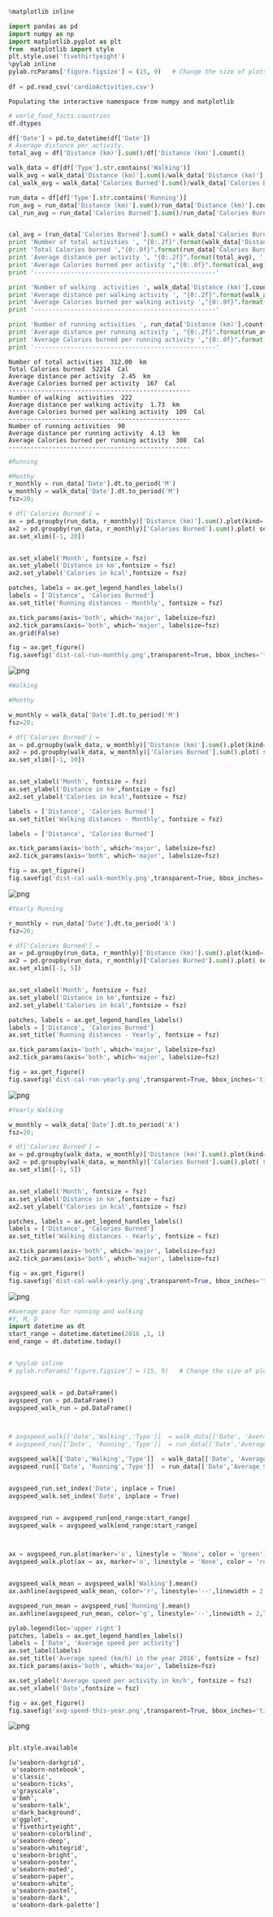 

```python
%matplotlib inline

import pandas as pd
import numpy as np
import matplotlib.pyplot as plt
from  matplotlib import style
plt.style.use('fivethirtyeight')
%pylab inline
pylab.rcParams['figure.figsize'] = (15, 9)   # Change the size of plots
 
df = pd.read_csv('cardioActivities.csv')

```

    Populating the interactive namespace from numpy and matplotlib



```python
# world_food_facts.countries
df.dtypes

df['Date'] = pd.to_datetime(df['Date'])
# Average distance per activity.
total_avg = df['Distance (km)'].sum()/df['Distance (km)'].count()

walk_data = df[df['Type'].str.contains('Walking')]
walk_avg = walk_data['Distance (km)'].sum()/walk_data['Distance (km)'].count()
cal_walk_avg = walk_data['Calories Burned'].sum()/walk_data['Calories Burned'].count()

run_data = df[df['Type'].str.contains('Running')]
run_avg = run_data['Distance (km)'].sum()/run_data['Distance (km)'].count()
cal_run_avg = run_data['Calories Burned'].sum()/run_data['Calories Burned'].count()


cal_avg = (run_data['Calories Burned'].sum() + walk_data['Calories Burned'].sum())/(walk_data['Distance (km)'].count() + run_data['Distance (km)'].count())
print 'Number of total activities ', "{0:.2f}".format(walk_data['Distance (km)'].count() + run_data['Distance (km)'].count()), ' km'
print 'Total Calories burned ',"{0:.0f}".format(run_data['Calories Burned'].sum() + walk_data['Calories Burned'].sum()) , ' Cal'
print 'Average distance per activity ', "{0:.2f}".format(total_avg), ' km'
print 'Average Calories burned per activity ',"{0:.0f}".format(cal_avg) , ' Cal'
print '--------------------------------------------------'

print 'Number of walking  activities ', walk_data['Distance (km)'].count() 
print 'Average distance per walking activity ', "{0:.2f}".format(walk_avg), ' km'
print 'Average Calories burned per walking activity ',"{0:.0f}".format(cal_walk_avg) , ' Cal'
print '--------------------------------------------------'

print 'Number of running activities ', run_data['Distance (km)'].count()
print 'Average distance per running activity ', "{0:.2f}".format(run_avg), ' km'
print 'Average Calories burned per running activity ',"{0:.0f}".format(cal_run_avg) , ' Cal'
print '--------------------------------------------------'

```

    Number of total activities  312.00  km
    Total Calories burned  52214  Cal
    Average distance per activity  2.45  km
    Average Calories burned per activity  167  Cal
    --------------------------------------------------
    Number of walking  activities  222
    Average distance per walking activity  1.73  km
    Average Calories burned per walking activity  109  Cal
    --------------------------------------------------
    Number of running activities  90
    Average distance per running activity  4.13  km
    Average Calories burned per running activity  308  Cal
    --------------------------------------------------



```python
#Running 

#Monthy
r_monthly = run_data['Date'].dt.to_period('M')
w_monthly = walk_data['Date'].dt.to_period('M')
fsz=20;

# df['Calories Burned'] = 
ax = pd.groupby(run_data, r_monthly)['Distance (km)'].sum().plot(kind='bar',position=1,legend = True,width = .25, figsize = (20,5))
ax2 = pd.groupby(run_data, r_monthly)['Calories Burned'].sum().plot( secondary_y=True,legend = True,kind = 'bar',width = .25, color = 'green',position=0)
ax.set_xlim([-1, 20])


ax.set_xlabel('Month', fontsize = fsz)
ax.set_ylabel('Distance in km',fontsize = fsz)
ax2.set_ylabel('Calories in kcal',fontsize = fsz)

patches, labels = ax.get_legend_handles_labels()
labels = ['Distance', 'Calories Burned']
ax.set_title('Running distances - Monthly', fontsize = fsz)

ax.tick_params(axis='both', which='major', labelsize=fsz)
ax2.tick_params(axis='both', which='major', labelsize=fsz)
ax.grid(False)

fig = ax.get_figure()
fig.savefig('dist-cal-run-monthly.png',transparent=True, bbox_inches='tight', pad_inches=0)


```


![png](output_2_0.png)



```python
#Walking 

#Monthy

w_monthly = walk_data['Date'].dt.to_period('M')
fsz=20;

# df['Calories Burned'] = 
ax = pd.groupby(walk_data, w_monthly)['Distance (km)'].sum().plot(kind='bar',legend = True, position=1,width = .25, figsize = (10,5))
ax2 = pd.groupby(walk_data, w_monthly)['Calories Burned'].sum().plot( secondary_y=True,legend = True,kind = 'bar',width = .25, color = 'green',position=0)
ax.set_xlim([-1, 10])


ax.set_xlabel('Month', fontsize = fsz)
ax.set_ylabel('Distance in km',fontsize = fsz)
ax2.set_ylabel('Calories in kcal',fontsize = fsz)

labels = ['Distance', 'Calories Burned']
ax.set_title('Walking distances - Monthly', fontsize = fsz)

labels = ['Distance', 'Calories Burned']

ax.tick_params(axis='both', which='major', labelsize=fsz)
ax2.tick_params(axis='both', which='major', labelsize=fsz)

fig = ax.get_figure()
fig.savefig('dist-cal-walk-monthly.png',transparent=True, bbox_inches='tight', pad_inches=0)
```


![png](output_3_0.png)



```python
#Yearly Running

r_monthly = run_data['Date'].dt.to_period('A')
fsz=20;

# df['Calories Burned'] = 
ax = pd.groupby(run_data, r_monthly)['Distance (km)'].sum().plot(kind='bar',position=1,legend = True,width = .25, figsize = (5,5))
ax2 = pd.groupby(run_data, r_monthly)['Calories Burned'].sum().plot( secondary_y=True,legend = True,kind = 'bar',width = .25, color = 'green',position=0)
ax.set_xlim([-1, 5])


ax.set_xlabel('Month', fontsize = fsz)
ax.set_ylabel('Distance in km',fontsize = fsz)
ax2.set_ylabel('Calories in kcal',fontsize = fsz)

patches, labels = ax.get_legend_handles_labels()
labels = ['Distance', 'Calories Burned']
ax.set_title('Running distances - Yearly', fontsize = fsz)

ax.tick_params(axis='both', which='major', labelsize=fsz)
ax2.tick_params(axis='both', which='major', labelsize=fsz)

fig = ax.get_figure()
fig.savefig('dist-cal-run-yearly.png',transparent=True, bbox_inches='tight', pad_inches=0)
```


![png](output_4_0.png)



```python
#Yearly Walking

w_monthly = walk_data['Date'].dt.to_period('A')
fsz=20;

# df['Calories Burned'] = 
ax = pd.groupby(walk_data, w_monthly)['Distance (km)'].sum().plot(kind='bar',position=1,legend = True,width = .25, figsize = (5,8))
ax2 = pd.groupby(walk_data, w_monthly)['Calories Burned'].sum().plot( secondary_y=True,legend = True,kind = 'bar',width = .25, color = 'green',position=0)
ax.set_xlim([-1, 5])


ax.set_xlabel('Month', fontsize = fsz)
ax.set_ylabel('Distance in km',fontsize = fsz)
ax2.set_ylabel('Calories in kcal',fontsize = fsz)

patches, labels = ax.get_legend_handles_labels()
labels = ['Distance', 'Calories Burned']
ax.set_title('Walking distances - Yearly', fontsize = fsz)

ax.tick_params(axis='both', which='major', labelsize=fsz)
ax2.tick_params(axis='both', which='major', labelsize=fsz)

fig = ax.get_figure()
fig.savefig('dist-cal-walk-yearly.png',transparent=True, bbox_inches='tight', pad_inches=0)
```


![png](output_5_0.png)



```python
#Average pace for running and walking 
#Y, M, D
import datetime as dt     
start_range = datetime.datetime(2016 ,1, 1)
end_range = dt.datetime.today()


# %pylab inline
# pylab.rcParams['figure.figsize'] = (15, 9)   # Change the size of plots


avgspeed_walk = pd.DataFrame()
avgspeed_run = pd.DataFrame()
avgspeed_walk_run = pd.DataFrame()



# avgspeed_walk[['Date','Walking','Type']]  = walk_data[['Date', 'Average Speed (km/h)','Type']]
# avgspeed_run[['Date', 'Running','Type']]  = run_data[['Date','Average Speed (km/h)','Type']]

avgspeed_walk[['Date','Walking','Type']]  = walk_data[['Date', 'Average Speed (km/h)','Type']]
avgspeed_run[['Date', 'Running','Type']]  = run_data[['Date','Average Speed (km/h)','Type']]


avgspeed_run.set_index('Date', inplace = True)
avgspeed_walk.set_index('Date', inplace = True)


avgspeed_run = avgspeed_run[end_range:start_range]
avgspeed_walk = avgspeed_walk[end_range:start_range]



ax = avgspeed_run.plot(marker='o', linestyle = 'None', color = 'green')
avgspeed_walk.plot(ax = ax, marker='o', linestyle = 'None', color = 'red')


avgspeed_walk_mean = avgspeed_walk['Walking'].mean()
ax.axhline(avgspeed_walk_mean, color='r', linestyle='--',linewidth = 2, label = 'Mean speed - walking')

avgspeed_run_mean = avgspeed_run['Running'].mean()
ax.axhline(avgspeed_run_mean, color='g', linestyle='--',linewidth = 2,label = 'Mean speed - running')

pylab.legend(loc='upper right')
patches, labels = ax.get_legend_handles_labels()
labels = ['Date', 'Average speed per activity']
ax.set_label(labels)
ax.set_title('Average speed (km/h) in the year 2016', fontsize = fsz)
ax.tick_params(axis='both', which='major', labelsize=fsz)

ax.set_ylabel('Average speed per activity in km/h', fontsize = fsz)
ax.set_xlabel('Date',fontsize = fsz)

fig = ax.get_figure()
fig.savefig('avg-speed-this-year.png',transparent=True, bbox_inches='tight', pad_inches=0)
```


![png](output_6_0.png)



```python

```


```python
plt.style.available

```




    [u'seaborn-darkgrid',
     u'seaborn-notebook',
     u'classic',
     u'seaborn-ticks',
     u'grayscale',
     u'bmh',
     u'seaborn-talk',
     u'dark_background',
     u'ggplot',
     u'fivethirtyeight',
     u'seaborn-colorblind',
     u'seaborn-deep',
     u'seaborn-whitegrid',
     u'seaborn-bright',
     u'seaborn-poster',
     u'seaborn-muted',
     u'seaborn-paper',
     u'seaborn-white',
     u'seaborn-pastel',
     u'seaborn-dark',
     u'seaborn-dark-palette']




```python

```


```python

```


```python

```


```python

```


```python

```
